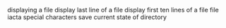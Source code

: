 displaying a file
display last line of a file
display first ten lines of a file
file iacta
special characters
save current state of directory
